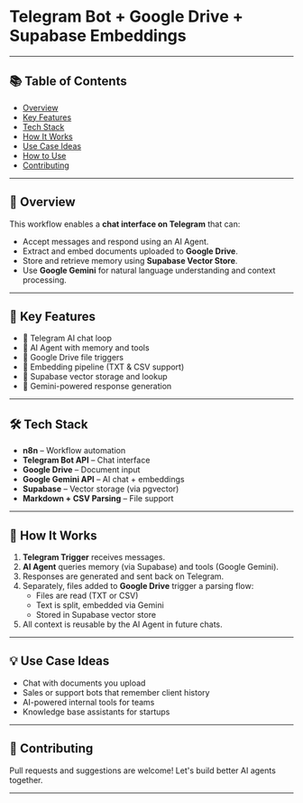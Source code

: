 # Telegram Bot + Google Drive + Supabase Embeddings









---

## 📚 Table of Contents
- [Overview](#overview)
- [Key Features](#key-features)
- [Tech Stack](#tech-stack)
- [How It Works](#how-it-works)
- [Use Case Ideas](#use-case-ideas)
- [How to Use](#how-to-use)
- [Contributing](#contributing)

---

## 🧠 Overview

This workflow enables a **chat interface on Telegram** that can:
- Accept messages and respond using an AI Agent.
- Extract and embed documents uploaded to **Google Drive**.
- Store and retrieve memory using **Supabase Vector Store**.
- Use **Google Gemini** for natural language understanding and context processing.

---

## 🚀 Key Features

- 🔁 Telegram AI chat loop
- 🧠 AI Agent with memory and tools
- 📄 Google Drive file triggers
- 🧮 Embedding pipeline (TXT & CSV support)
- 🧰 Supabase vector storage and lookup
- 🧩 Gemini-powered response generation

---

## 🛠 Tech Stack

- **n8n** – Workflow automation
- **Telegram Bot API** – Chat interface
- **Google Drive** – Document input
- **Google Gemini API** – AI chat + embeddings
- **Supabase** – Vector storage (via pgvector)
- **Markdown + CSV Parsing** – File support

---

## 🔄 How It Works

1. **Telegram Trigger** receives messages.
2. **AI Agent** queries memory (via Supabase) and tools (Google Gemini).
3. Responses are generated and sent back on Telegram.
4. Separately, files added to **Google Drive** trigger a parsing flow:
   - Files are read (TXT or CSV)
   - Text is split, embedded via Gemini
   - Stored in Supabase vector store
5. All context is reusable by the AI Agent in future chats.

---

## 💡 Use Case Ideas

- Chat with documents you upload  
- Sales or support bots that remember client history  
- AI-powered internal tools for teams  
- Knowledge base assistants for startups

---

## 🤝 Contributing

Pull requests and suggestions are welcome! Let's build better AI agents together.

---


